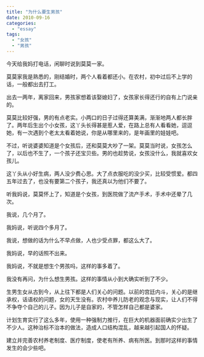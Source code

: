 ```yaml
---
title: "为什么要生男孩"
date: 2010-09-16
categories: 
  - "essay"
tags: 
  - "女孩"
  - "男孩"
---
```


今天给我妈打电话，闲聊时说到莫莫一家。

莫莫家我是熟悉的，刚结婚时，两个人看着都还小。在农村，初中过后不上学的话，一般都出去打工。

出去一两年，离家回来，男孩家想着该娶媳妇了，女孩家长得还行的自有上门说亲的。

莫莫比较好强，男的有点老实。小两口的日子过得还算美满，渐渐地两人都长胖了。两年后生出个小女孩，这丫头长得甚是惹人爱，在路上总有人看看她，逗逗她，有一次遇到个老太太看着她说，你是从哪里来的，是年画里的娃娃吧。

不过，听说婆婆知道是个女孩后，还和莫莫大吵了一架。莫莫当时说，女孩怎么了，以后也不生了，一个孩子还宝贝些。男的也趁势说，女孩没什么，我就喜欢女孩儿。

这丫头从小好生病，两人没少费心思。大了点衣服吃的没少买，比较受惯爱。都四五年过去了，也没有要第二个孩子，我还真以为他们不要了。

听我妈说，莫莫怀上了，知道是个女孩，到医院做了流产手术，手术中还晕了几次。

我说，几个月了。

我妈说，听说四个多月了。

我说，想做的话为什么不早点做，人也少受点罪，都这么大了。

我妈说，早的话照不出来。

我妈说，不就是想生个男孩吗，这样的事多着了。

我没有再问，为什么想生男孩。这样的事情从小到大确实听到了不少。

生男生女从古到今，从上往下都是人们关心的问题。以前的宫廷内斗，关心的是继承权，话语权的问题，女的天生没有。农村中养儿防老的观念与现实，让人们不得不争夺个自己的儿子。因为儿子是自家的，不管怎样自己都是婆家。

计划生育实行了这么多年，使用一种强制力推行，在巨大的机器面前确实少出生了不少人。这种治标不治本的做法，造成人口结构混乱，越来越引起国人的怀疑。

建立并完善农村养老制度、医疗制度，使老有所养、病有所医。到那时这样的事情发生的会少些吧。
